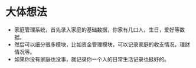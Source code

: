 # 大体想法

* 家庭管理系统，首先录入家庭的基础数据，你家有几口人，生日，爱好等数据。
* 然后可以细分很多模块，比如资金管理模块，可以记录家庭的收支情况，理财情况等。
* 如果你没有家庭也没事，就记录你一个人的日常生活记录也挺好的。

